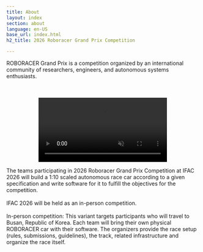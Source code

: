 ```yaml
---
title: About
layout: index
section: about
language: en-US
base_url: index.html
h2_title: 2026 Roboracer Grand Prix Competition

---
```


ROBORACER Grand Prix is a competition organized by an international community of researchers, engineers, and autonomous systems enthusiasts.

<br>
<br>

<!-- <center>
<a href="#" class="image main"><img src="../images/roboracer.gif"  style="width: 35vw" alt="" /></a>
</center> -->

<center>
  <div style="position: relative; width: 35vw;">
    <video id="loopVideo" autoplay loop muted playsinline style="width: 100%;">
      <source src="../images/roboracer.mp4" type="video/mp4">
      Your browser does not support the video tag.
    </video>
    <div id="fadeOverlay"
         style="position: absolute; top: 0; left: 0; width: 100%; height: 96%;
                background: black; opacity: 0; transition: opacity 0.5s;"></div>
  </div>
</center>

<script>
  const video = document.getElementById("loopVideo");
  const overlay = document.getElementById("fadeOverlay");

  video.addEventListener("timeupdate", () => {
    if (video.duration - video.currentTime < 0.5) {
      overlay.style.opacity = 1;
    }
    else if (video.currentTime < 0.5) {
      overlay.style.opacity = 0;
    }
  });
</script>

The teams participating in 2026 Roboracer Grand Prix Competition at IFAC 2026 will build a 1:10 scaled autonomous race car according to a given specification and write software for it to fulfill the objectives for the competition.
<br>
<br>
IFAC 2026 will be held as an in-person competition.
<br>
<br>
In-person competition: This variant targets participants who will travel to Busan, Republic of Korea. Each team will bring their own physical ROBORACER car with their software. The organizers provide the race setup (rules, submissions, guidelines), the track, related infrastructure and organize the race itself.
<br>


<!-- <br>
<center>
<a href="https://2023.iccas.org/" class="image main"><img src="../images/iccas.png"  style="width: 25vw" alt="국제제어자동화로봇시스템학회" /></a>
</center>
<br>
<center>
<a href="#" class="image main"><img src="../images/F1TENTH/ROBORACER_korea_logo.jpg"  style="width: 35vw" alt="" /></a>
</center> -->

